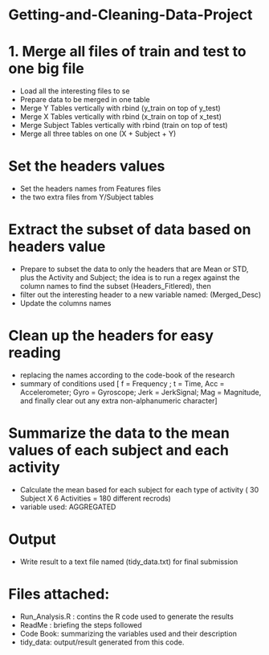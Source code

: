 # Getting-and-Cleaning-Data-Project

# 1. Merge all files of train and test to one big file
* Load all the interesting files to se
* Prepare data to be merged in one table
* Merge Y Tables vertically with rbind (y_train on top of y_test)
* Merge X Tables vertically with rbind (x_train on top of x_test)
* Merge Subject Tables vertically with rbind (train on top of test) 
* Merge all three tables on one (X + Subject + Y)

# Set the headers values
* Set the headers names from Features files 
* the two extra files from Y/Subject tables

# Extract the subset of data based on headers value
* Prepare to subset the data to only the headers that are Mean or STD, plus the Activity and Subject; the idea is to run a regex against the column names to find the subset (Headers_Fitlered), then 
* filter out the interesting header to a new variable named: (Merged_Desc)
* Update the columns names 

# Clean up the headers for easy reading
* replacing the names according to the code-book of the research 
* summary of conditions used  [ f = Frequency ; t = Time, Acc = Accelerometer; Gyro = Gyroscope; Jerk = JerkSignal; Mag = Magnitude, and finally clear out any extra non-alphanumeric character]

# Summarize the data to the mean values of each subject and each activity  
* Calculate the mean based for each subject for each type of activity ( 30 Subject X 6 Activities = 180 different recrods)
* variable used: AGGREGATED

# Output
* Write result to a text file named (tidy_data.txt) for final submission

# Files attached:
* Run_Analysis.R : contins the R code used to generate the results
* ReadMe : briefing the steps followed
* Code Book: summarizing the variables used and their description
* tidy_data: output/result generated from this code.